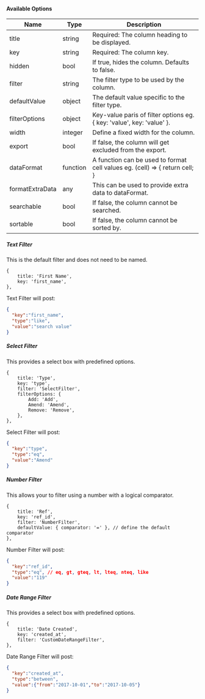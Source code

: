 #### Available Options

| Name            | Type     | Description                                                                 |
| ----            | ------   | -----------                                                                 |
| title           | string   | Required: The column heading to be displayed.                               |
| key             | string   | Required: The column key.                                                   |
| hidden          | bool     | If true, hides the column. Defaults to false.                               |
| filter          | string   | The filter type to be used by the column.                                   |
| defaultValue    | object   | The default value specific to the filter type.                              |
| filterOptions   | object   | Key-value paris of filter options eg. { key: 'value', key: 'value' }.       |
| width           | integer  | Define a fixed width for the column.                                        |
| export          | bool     | If false, the column will get excluded from the export.                     |
| dataFormat      | function | A function can be used to format cell values eg. (cell) => { return cell; } |
| formatExtraData | any      | This can be used to provide extra data to dataFormat.                       |
| searchable      | bool     | If false, the column cannot be searched.                                    |
| sortable        | bool     | If false, the column cannot be sorted by.                                   |

##### Text Filter
This is the default filter and does not need to be named.
```
{
    title: 'First Name',
    key: 'first_name',
},
```
Text Filter will post:
```json
{
  "key":"first_name",
  "type":"like",
  "value":"search value"
}
```

##### Select Filter
This provides a select box with predefined options.
```
{
    title: 'Type',
    key: 'type',
    filter: 'SelectFilter',
    filterOptions: {
        Add: 'Add',
        Amend: 'Amend',
        Remove: 'Remove',
    },
},
```
Select Filter will post:
```json
{
  "key":"type",
  "type":"eq",
  "value":"Amend"
}
```

##### Number Filter
This allows your to filter using a number with a logical comparator.
```
{
    title: 'Ref',
    key: 'ref_id',
    filter: 'NumberFilter',
    defaultValue: { comparator: '=' }, // define the default comparator
},
```
Number Filter will post:
```json
{
  "key":"ref_id",
  "type":"eq", // eq, gt, gteq, lt, lteq, nteq, like
  "value":"119"
}
```

##### Date Range Filter
This provides a select box with predefined options.
```
{
    title: 'Date Created',
    key: 'created_at',
    filter: 'CustomDateRangeFilter',
},
```
Date Range Filter will post:
```json
{
  "key":"created_at",
  "type":"between",
  "value":{"from":"2017-10-01","to":"2017-10-05"}
}
```

